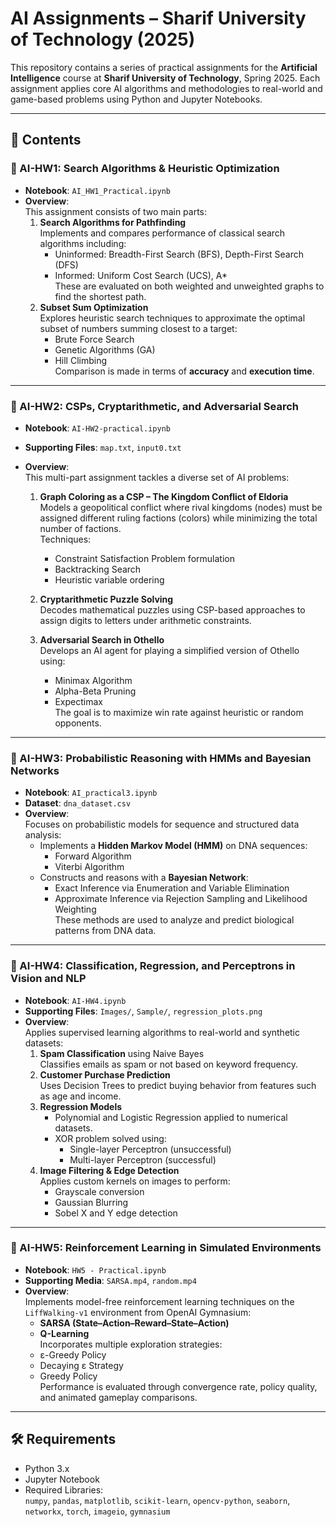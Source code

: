 # AI Assignments – Sharif University of Technology (2025)

This repository contains a series of practical assignments for the **Artificial Intelligence** course at **Sharif University of Technology**, Spring 2025. Each assignment applies core AI algorithms and methodologies to real-world and game-based problems using Python and Jupyter Notebooks.

---

## 📁 Contents

### 🔹 AI-HW1: **Search Algorithms & Heuristic Optimization**
- **Notebook**: `AI_HW1_Practical.ipynb`
- **Overview**:  
  This assignment consists of two main parts:
  1. **Search Algorithms for Pathfinding**  
     Implements and compares performance of classical search algorithms including:
     - Uninformed: Breadth-First Search (BFS), Depth-First Search (DFS)
     - Informed: Uniform Cost Search (UCS), A*  
     These are evaluated on both weighted and unweighted graphs to find the shortest path.
  2. **Subset Sum Optimization**  
     Explores heuristic search techniques to approximate the optimal subset of numbers summing closest to a target:
     - Brute Force Search  
     - Genetic Algorithms (GA)  
     - Hill Climbing  
     Comparison is made in terms of **accuracy** and **execution time**.

---

### 🔹 AI-HW2: **CSPs, Cryptarithmetic, and Adversarial Search**
- **Notebook**: `AI-HW2-practical.ipynb`
- **Supporting Files**: `map.txt`, `input0.txt`
- **Overview**:  
  This multi-part assignment tackles a diverse set of AI problems:

  1. **Graph Coloring as a CSP – The Kingdom Conflict of Eldoria**  
     Models a geopolitical conflict where rival kingdoms (nodes) must be assigned different ruling factions (colors) while minimizing the total number of factions.  
     Techniques:
     - Constraint Satisfaction Problem formulation  
     - Backtracking Search  
     - Heuristic variable ordering  

  2. **Cryptarithmetic Puzzle Solving**  
     Decodes mathematical puzzles using CSP-based approaches to assign digits to letters under arithmetic constraints.

  3. **Adversarial Search in Othello**  
     Develops an AI agent for playing a simplified version of Othello using:
     - Minimax Algorithm  
     - Alpha-Beta Pruning  
     - Expectimax  
     The goal is to maximize win rate against heuristic or random opponents.

---

### 🔹 AI-HW3: **Probabilistic Reasoning with HMMs and Bayesian Networks**
- **Notebook**: `AI_practical3.ipynb`
- **Dataset**: `dna_dataset.csv`
- **Overview**:  
  Focuses on probabilistic models for sequence and structured data analysis:
  - Implements a **Hidden Markov Model (HMM)** on DNA sequences:
    - Forward Algorithm  
    - Viterbi Algorithm  
  - Constructs and reasons with a **Bayesian Network**:
    - Exact Inference via Enumeration and Variable Elimination  
    - Approximate Inference via Rejection Sampling and Likelihood Weighting  
  These methods are used to analyze and predict biological patterns from DNA data.

---

### 🔹 AI-HW4: **Classification, Regression, and Perceptrons in Vision and NLP**
- **Notebook**: `AI-HW4.ipynb`
- **Supporting Files**: `Images/`, `Sample/`, `regression_plots.png`
- **Overview**:  
  Applies supervised learning algorithms to real-world and synthetic datasets:
  1. **Spam Classification** using Naive Bayes  
     Classifies emails as spam or not based on keyword frequency.
  2. **Customer Purchase Prediction**  
     Uses Decision Trees to predict buying behavior from features such as age and income.
  3. **Regression Models**  
     - Polynomial and Logistic Regression applied to numerical datasets.
     - XOR problem solved using:
       - Single-layer Perceptron (unsuccessful)
       - Multi-layer Perceptron (successful)
  4. **Image Filtering & Edge Detection**  
     Applies custom kernels on images to perform:
     - Grayscale conversion  
     - Gaussian Blurring  
     - Sobel X and Y edge detection

---

### 🔹 AI-HW5: **Reinforcement Learning in Simulated Environments**
- **Notebook**: `HW5 - Practical.ipynb`
- **Supporting Media**: `SARSA.mp4`, `random.mp4`
- **Overview**:  
  Implements model-free reinforcement learning techniques on the `LiffWalking-v1` environment from OpenAI Gymnasium:
  - **SARSA (State–Action–Reward–State–Action)**
  - **Q-Learning**  
  Incorporates multiple exploration strategies:
  - ε-Greedy Policy  
  - Decaying ε Strategy  
  - Greedy Policy  
  Performance is evaluated through convergence rate, policy quality, and animated gameplay comparisons.

---

## 🛠 Requirements
- Python 3.x
- Jupyter Notebook
- Required Libraries:  
  `numpy`, `pandas`, `matplotlib`, `scikit-learn`, `opencv-python`, `seaborn`, `networkx`, `torch`, `imageio`, `gymnasium`

